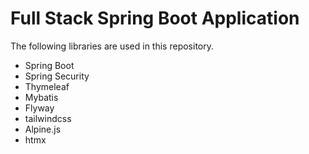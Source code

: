 # Full Stack Spring Boot Application

The following libraries are used in this repository.

- Spring Boot
- Spring Security
- Thymeleaf
- Mybatis
- Flyway
- tailwindcss
- Alpine.js
- htmx
